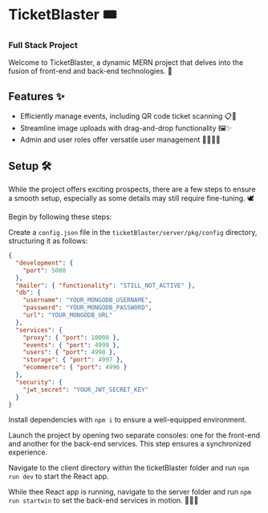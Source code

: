 # TicketBlaster 🎟️

### Full Stack Project

Welcome to TicketBlaster, a dynamic MERN project that delves into the fusion of front-end and back-end technologies. 🚀

## Features ✨

- Efficiently manage events, including QR code ticket scanning 📋🎫
- Streamline image uploads with drag-and-drop functionality 🖼️✨
- Admin and user roles offer versatile user management 🕵️‍♂️👩‍🔧

## Setup 🛠️

While the project offers exciting prospects, there are a few steps to ensure a smooth setup, especially as some details may still require fine-tuning. 🕊️

Begin by following these steps:

Create a `config.json` file in the `ticketBlaster/server/pkg/config` directory, structuring it as follows:

```json
{
  "development": {
    "port": 5000
  },
  "mailer": { "functionality": "STILL_NOT_ACTIVE" },
  "db": {
    "username": "YOUR_MONGODB_USERNAME",
    "password": "YOUR_MONGODB_PASSWORD",
    "url": "YOUR_MONGODB_URL"
  },
  "services": {
    "proxy": { "port": 10000 },
    "events": { "port": 4999 },
    "users": { "port": 4998 },
    "storage": { "port": 4997 },
    "ecommerce": { "port": 4996 }
  },
  "security": {
    "jwt_secret": "YOUR_JWT_SECRET_KEY"
  }
}
```

Install dependencies with `npm i` to ensure a well-equipped environment.

Launch the project by opening two separate consoles: one for the front-end and another for the back-end services. This step ensures a synchronized experience.

Navigate to the client directory within the ticketBlaster folder and run `npm run dev` to start the React app.

While thee React app is running, navigate to the server folder and run `npm run startwin` to set the back-end services in motion. 🌟🧙‍♂️
